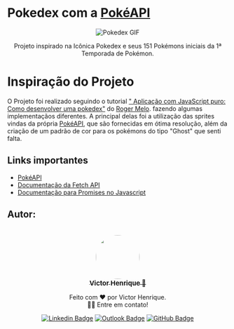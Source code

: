 # Pokedex com a [PokéAPI](https://pokeapi.co)

<section  style="text-align: center;">
<img  src="https://c.tenor.com/VsPvI01sELIAAAAC/pokemon-professor-oak.gif"  alt="Pokedex GIF"/>
<p>
Projeto inspirado na Icônica Pokedex e seus 151 Pokémons iniciais da 1ª Temporada de Pokémon.
</p>
</section>

# Inspiração do Projeto

O Projeto foi realizado seguindo o tutorial [" Aplicação com JavaScript puro: Como desenvolver uma pokedex"](https://www.youtube.com/watch?v=Uptu3NrBFBM) do [Roger Melo](https://www.youtube.com/channel/UCmjDevp9Y8r-qi-xueD3Izg). fazendo algumas implementaçãos diferentes.
A principal delas foi a utilização das sprites vindas da própria [PokéAPI](https://pokeapi.co), que são fornecidas em ótima resolução, além da criação de um padrão de cor para os pokémons do tipo "Ghost" que senti falta.

## Links importantes

- [PokéAPI](https://pokeapi.co)
- [Documentação da Fetch API ](https://developer.mozilla.org/pt-BR/docs/Web/API/Fetch_API/Using_Fetch)
- [Documentação para Promises no Javascript](https://developer.mozilla.org/pt-BR/docs/Web/JavaScript/Reference/Global_Objects/Promise)

## Autor:

<center>
<br>
<a href="https://github.com/victorhenriqu3">
 <img style="border-radius: 50%;" src="https://avatars1.githubusercontent.com/u/43153097?s=460&u=7bf4669221e468b47e54f44d58498507abd71b91&v=4" width="100px;" alt=""/>
 <br />
 <sub><b style="font-size: 15px;">Victor Henrique 🚀</b></sub></a>

Feito com ❤️ por Victor Henrique.<br>
👋🏽 Entre em contato!

[![Linkedin Badge](https://img.shields.io/badge/-Victor-blue?style=flat&logo=Linkedin&logoColor=white&link=https://www.linkedin.com/in/victor-henrique-monteiro-lima/)](https://www.linkedin.com/in/victor-henrique-monteiro-lima/)
[![Outlook Badge](https://img.shields.io/badge/-Outlook-0078D4?style=flat-square&logo=Microsoft-Outlook&logoColor=white&link=mailto:victorhenriqu3@outlook.com)](mailto:victorhenriqu3@outlook.com)
[![GitHub Badge](https://img.shields.io/static/v1?label=Github&message=victorhenriqu3&color=fff&style=square&logo=Github)](https://github.com/victorhenriqu3)

